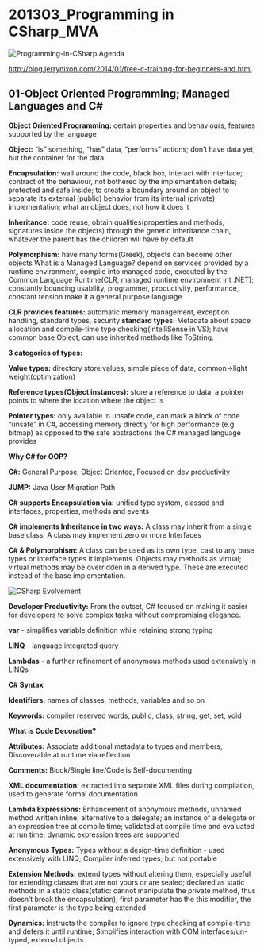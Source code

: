 # 201303_Programming in CSharp_MVA

![Programming-in-CSharp Agenda](https://github.com/MilkyW/UnityFEIntern/blob/master/Pictures/Programming-in-CSharp%20Agenda.png?raw=true)

http://blog.jerrynixon.com/2014/01/free-c-training-for-beginners-and.html

## 01-Object Oriented Programming; Managed Languages and C#
**Object Oriented Programming:** certain properties and behaviours, features supported by the language

**Object:** “is” something, “has” data, “performs” actions; don’t have data yet, but the container for the data

**Encapsulation:** wall around the code, black box, interact with interface; contract of the behaviour, not bothered by the implementation details; protected and safe inside; to create a boundary around an object to separate its external (public) behavior from its internal (private) implementation; what an object does, not how it does it

**Inheritance:** code reuse, obtain qualities(properties and methods, signatures inside the objects) through the genetic inheritance chain, whatever the parent has the children will have by default

**Polymorphism:** have many forms(Greek), objects can become other objects
What is a Managed Language? depend on services provided by a runtime environment, compile into managed code, executed by the Common Language Runtime(CLR, managed runtime environment int .NET); constantly bouncing usability, programmer, productivity, performance, constant tension make it a general purpose language 

**CLR provides features:** automatic memory management, exception handling, standard types, security
**standard types:** Metadate about space allocation and compile-time type checking(IntelliSense in VS); have common base Object, can use inherited methods like ToString.

**3 categories of types:**

**Value types:** directory store values, simple piece of data,  common->light weight(optimization)

**Reference types(Object instances):** store a reference to data, a pointer points to where the location where the object is

**Pointer types:** only available in unsafe code, can mark a block of code “unsafe” in C#, accessing memory directly for high performance (e.g. bitmap) as opposed to the safe abstractions the C# managed language provides

**Why C# for OOP?**

**C#:** General Purpose, Object Oriented, Focused on dev productivity

**JUMP:** Java User Migration Path

**C# supports Encapsulation via:** unified type system, classed and interfaces, properties, methods and events

**C# implements Inheritance in two ways:** A class may inherit from a single base class; A class may implement zero or more Interfaces

**C# & Polymorphism:** A class can be used as its own type, cast to any base types or interface types it implements. Objects may methods as virtual; virtual methods may be overridden in a derived type. These are executed instead of the base implementation.

![CSharp Evolvement](https://github.com/MilkyW/UnityFEIntern/blob/master/Pictures/CSharp%20Evolvement.png?raw=true)

**Developer Productivity:** From the outset, C# focused on making it easier for developers to solve complex tasks without compromising elegance.

**var** - simplifies variable definition while retaining strong typing

**LINQ** - language integrated query

**Lambdas** - a further refinement of anonymous methods used extensively in LINQs

**C# Syntax**

**Identifiers:** names of classes, methods, variables and so on

**Keywords:** compiler reserved words, public, class, string, get, set, void

**What is Code Decoration?**

**Attributes:** Associate additional metadata to types and members; Discoverable at runtime via reflection

**Comments:** Block/Single line/Code is Self-documenting

**XML documentation:** extracted into separate XML files during compilation, used to generate formal documentation

**Lambda Expressions:** Enhancement of anonymous methods, unnamed method written inline, alternative to a delegate; an instance of a delegate or an expression tree at compile time; validated at compile time and evaluated at run time; dynamic expression trees are supported

**Anonymous Types:** Types without a design-time definition - used extensively with LINQ; Compiler inferred types; but not portable

**Extension Methods:** extend types without altering them, especially useful for extending classes that are not yours or are sealed; declared as static methods in a static class(static: cannot manipulate the private method, thus doesn’t break the encapsulation); first parameter has the this modifier, the first parameter is the type being extended

**Dynamics:** Instructs the compiler to ignore type checking at compile-time and defers it until runtime; Simplifies interaction with COM interfaces/un-typed, external objects

